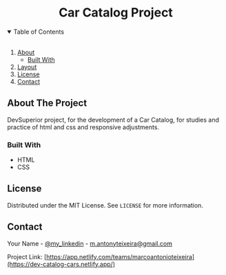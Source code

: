

<p align="center">
 
  <h1 align="center">Car Catalog Project</h3>
 

<!-- TABLE OF CONTENTS -->
<details open="open">
  <summary>Table of Contents</summary>
  <br/>
  <ol>
    <li>
      <a href="#about-the-project">About</a>
     <ul>
        <li><a href="#built-with">Built With</a></li>
      </ul>
    </li>
    <li><a href="#Layout">Layout</a></li>
    <li><a href="#license">License</a></li>
    <li><a href="#contact">Contact</a></li>
    
   
  </ol>
</details>

<!-- ABOUT THE PROJECT -->
## About The Project

DevSuperior project, for the development of a Car Catalog, for studies and practice of html and css and responsive adjustments.

### Built With

* HTML
* CSS



<!-- LICENSE -->
## License

Distributed under the MIT License. See `LICENSE` for more information.



<!-- CONTACT -->
## Contact

Your Name - [@my_linkedin](https://www.linkedin.com/in/marco-antonio-teixeira-5890084a/) - m.antonyteixeira@gmail.com

Project Link: [https://app.netlify.com/teams/marcoantonioteixeira](https://dev-catalog-cars.netlify.app/)
